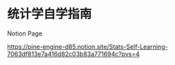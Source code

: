 # 统计学自学指南

Notion Page

https://pine-engine-d85.notion.site/Stats-Self-Learning-7063df813e7a416d82c03b83a771694c?pvs=4
